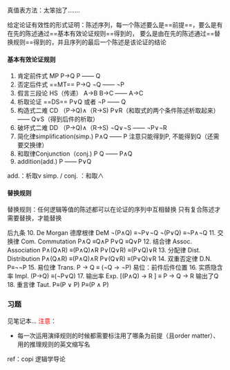 真值表方法：太笨拙了…….

给定论证有效性的形式证明：陈述序列，每一个陈述要么是==前提==，要么是有在先的陈述通过==基本有效论证规则==得到的， 要么是由在先的陈述通过==替换规则==得到的，并且序列的最后一个陈述是该论证的结论
#### 基本有效论证规则
1. 肯定前件式 MP
	P->Q
	P
	——
	Q
2. 否定后件式 ==MT==
	P->Q
	¬Q
	——
	¬P
3. 假言三段论 HS（传递）
	A->B
	B->C
	——
	A->C
4. 析取论证 ==DS==
	P∨Q 或者
	¬P
	——
	Q
5. 构造式二难 CD
	（P->Q)∧（R->S)
	P∨R（和取式的两个条件陈述析取起来）
	——
	Q∨S（得到后件的析取）
6. 破坏式二难 DD
	（P->Q)∧（R->S)
	¬Q∨¬S
	——
	¬P∨¬R
7. 简化律simplification(simp.)
	P∧Q
	——
	P 
	注意只能得到P, 不能得到Q（还需要交换律）
8. 和取律Conjunction（conj.)
	P
	Q
	——
	P∧Q
9. addition(add.)
	P
	——
	P∨Q 

add.：析取v
simp. / conj. ：和取∧

#### 替换规则
替换规则：任何逻辑等值的陈述都可以在论证的序列中互相替换
		只有复合陈述才需要替换，才能替换
		
后九条
10. De Morgan 德摩根律 DeM
	¬(P∧Q) ≡¬P∨¬Q
	¬(P∨Q) ≡¬P∧¬Q
11. 交换律 Com. Commutation
	P∧Q ≡Q∧P
	P∨Q ≡Q∨P 
12. 结合律 Assoc. Association
	P∧(Q∧R) ≡(P∧Q)∧R
	P∨(Q∨R) ≡(P∨Q)∨R 
13. 分配律 Dist. Distribution
	P∧(Q∧R) ≡(P∧Q)∧R
	P∨(Q∨R) ≡(P∨Q)∨R 
14. 双重否定律 D.N. 
	P≡¬¬P
15. 易位律 Trans.
	P -> Q ≡ (¬Q -> ¬P)
	易位：前件后件位置
16. 实质隐含率 Impl.
	(P->Q) ≡(¬P∨Q)
17. 输出率 Exp.
	 \[(P∧Q) -> R ] ≡ P -> Q -> R
	 输出了Q
18. 重言律 Taut.
	P≡(P ∨ P)
	P≡(P ∧ P)
### 习题
见笔记本...
<font color="#ff0000">注意</font>：
- 每一次运用演绎规则的时候都需要标注用了哪条为前提（且order matter）、用的推理规则的英文缩写名

ref：copi 逻辑学导论